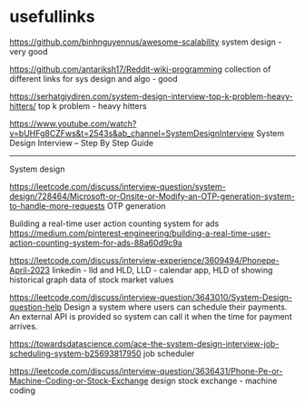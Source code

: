 # usefullinks

https://github.com/binhnguyennus/awesome-scalability
system design - very good

https://github.com/antariksh17/Reddit-wiki-programming collection of different links for sys design and algo - good

https://serhatgiydiren.com/system-design-interview-top-k-problem-heavy-hitters/
top k problem - heavy hitters

https://www.youtube.com/watch?v=bUHFg8CZFws&t=2543s&ab_channel=SystemDesignInterview
 System Design Interview – Step By Step Guide 


------

System design

https://leetcode.com/discuss/interview-question/system-design/728464/Microsoft-or-Onsite-or-Modify-an-OTP-generation-system-to-handle-more-requests
OTP generation

Building a real-time user action counting system for ads
https://medium.com/pinterest-engineering/building-a-real-time-user-action-counting-system-for-ads-88a60d9c9a

https://leetcode.com/discuss/interview-experience/3609494/Phonepe-April-2023
linkedin - lld and HLD, LLD - calendar app, HLD of showing historical graph data of stock market values

https://leetcode.com/discuss/interview-question/3643010/System-Design-question-help
Design a system where users can schedule their payments. An external API is provided so system can call it when the time for payment arrives.

https://towardsdatascience.com/ace-the-system-design-interview-job-scheduling-system-b25693817950
job scheduler

https://leetcode.com/discuss/interview-question/3636431/Phone-Pe-or-Machine-Coding-or-Stock-Exchange
design stock exchange - machine coding
